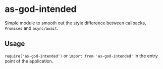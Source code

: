 # as-god-intended

Simple module to smooth out the style difference between callbacks, `Promises` and `async/await`.

## Usage

`require('as-god-intended')` or `import from 'as-god-intended'` in the entry point of the application.
